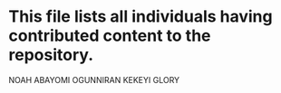 # This file lists all individuals having contributed content to the repository.

NOAH ABAYOMI OGUNNIRAN
KEKEYI GLORY


